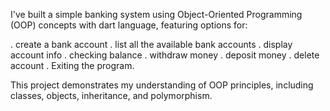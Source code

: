 I've built a simple banking system using Object-Oriented Programming (OOP) concepts with dart language, featuring options for:

. create a bank account
. list all the available bank accounts
. display account info 
. checking balance
. withdraw money
. deposit money
. delete account
. Exiting the program.

This project demonstrates my understanding of OOP principles, including classes, objects, inheritance, and polymorphism.
